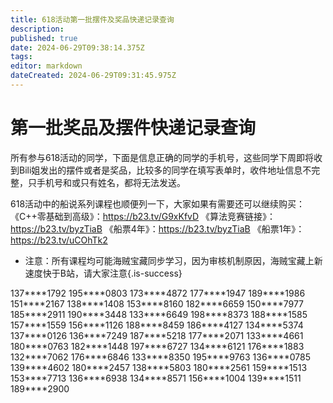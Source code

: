 ```yaml
---
title: 618活动第一批摆件及奖品快递记录查询
description: 
published: true
date: 2024-06-29T09:38:14.375Z
tags: 
editor: markdown
dateCreated: 2024-06-29T09:31:45.975Z
---
```


# 第一批奖品及摆件快递记录查询

所有参与618活动的同学，下面是信息正确的同学的手机号，这些同学下周即将收到Bili姐发出的摆件或者是奖品，比较多的同学在填写表单时，收件地址信息不完整，只手机号和或只有姓名，都将无法发送。

618活动中的船说系列课程也顺便列一下，大家如果有需要还可以继续购买：
《C++零基础到高级》：https://b23.tv/G9xKfvD
《算法竞赛链接》：https://b23.tv/byzTiaB
《船票4年》：https://b23.tv/byzTiaB
《船票1年》：https://b23.tv/uCOhTk2

- 注意：所有课程均可能海贼宝藏同步学习，因为审核机制原因，海贼宝藏上新速度快于B站，请大家注意{.is-success}

137\*\***1792
195\*\***0803
173\*\***4872
177\*\***1947
189\*\***1986
151\*\***2167
138\*\***1408
153\*\***8160
182\*\***6659
150\*\***7977
185\*\***2911
190\*\***3448
133\*\***6649
198\*\***8373
188\*\***1585
157\*\***1559
156\*\***1126
188\*\***8459
186\*\***4127
134\*\***5374
137\*\***0126
136\*\***7249
187\*\***5218
177\*\***2071
133\*\***4661
180\*\***0763
182\*\***1448
197\*\***6727
134\*\***6121
176\*\***1883
132\*\***7062
176\*\***6846
133\*\***8350
195\*\***9763
136\*\***0785
139\*\***4602
180\*\***2457
138\*\***5803
180\*\***2561
159\*\***1513
153\*\***7713
136\*\***6938
134\*\***8571
156\*\***1004
139\*\***1511
189\*\***2900